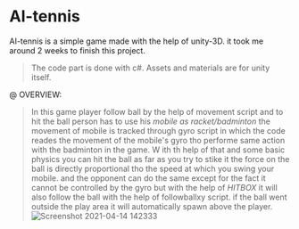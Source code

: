 # AI-tennis
AI-tennis is a simple game made with the help of unity-3D. it took me around 2 weeks to finish this project.
> The code part is done with c#.
> Assets and materials are for unity itself.

@ OVERVIEW: 
> In this game player follow ball by the help of movement script and to hit the ball person has to use his *mobile as racket/badminton* the movement of mobile is tracked through gyro script in which the code reades the movement of the mobile's gyro tho performe same action with the badminton in the game. W ith th help of that and some basic physics you can hit the ball as far as you try to stike it the force on the ball is directly proportional tho the speed at which you swing your mobile. and the opponent can do the same except for the fact it cannot be controlled by the gyro but with the help of *HITBOX* it will also follow the ball with the help of followballxy script. if the ball went outside the play area it will automatically spawn above the player.![Screenshot 2021-04-14 142333](https://user-images.githubusercontent.com/66684814/114682798-0cdf9300-9d2d-11eb-9e7a-ec8677e57111.png)
   
